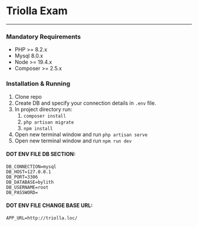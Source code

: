 # Triolla Exam

---

### Mandatory Requirements

- PHP >= 8.2.x
- Mysql 8.0.x
- Node >= 19.4.x
- Composer >= 2.5.x

### Installation & Running

1. Clone repo
2. Create DB and specify your connection details in `.env` file.
3. In project directory run:
    1. `composer install`
    2. `php artisan migrate`
    3. `npm install`
4. Open new terminal window and run `php artisan serve`
5. Open new terminal window and run `npm run dev`

#### DOT ENV FILE DB SECTION:
```dotenv
DB_CONNECTION=mysql
DB_HOST=127.0.0.1
DB_PORT=3306
DB_DATABASE=bylith
DB_USERNAME=root
DB_PASSWORD=
```

#### DOT ENV FILE CHANGE BASE URL:
```dotenv
APP_URL=http://triolla.loc/
```
